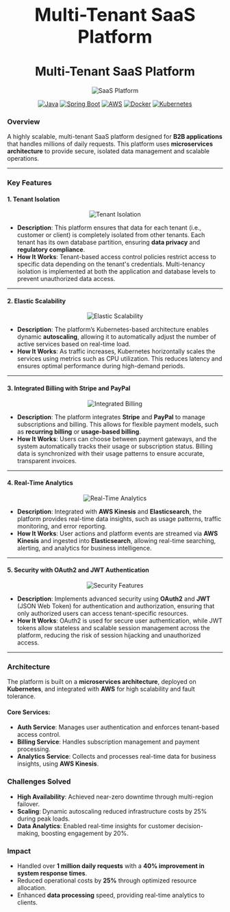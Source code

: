 ## **<h1 align="center"> Multi-Tenant SaaS Platform </h1>**

<h1 align="center"> Multi-Tenant SaaS Platform </h1>
<p align="center">
  <img alt="SaaS Platform" title="SaaS Platform" src="https://via.placeholder.com/500x200">
</p>

<p align="center">
  <a href="https://www.oracle.com/java/"><img src="https://img.shields.io/badge/Java-17.x-blue" alt="Java"></a>
  <a href="https://spring.io/projects/spring-boot"><img src="https://img.shields.io/badge/Spring%20Boot-2.5.x-green" alt="Spring Boot"></a>
  <a href="https://aws.amazon.com/"><img src="https://img.shields.io/badge/AWS-Cloud-yellow" alt="AWS"></a>
  <a href="https://www.docker.com/"><img src="https://img.shields.io/badge/Docker-20.x-blue" alt="Docker"></a>
  <a href="https://kubernetes.io/"><img src="https://img.shields.io/badge/Kubernetes-1.22.x-blue" alt="Kubernetes"></a>
</p>

### **Overview**
A highly scalable, multi-tenant SaaS platform designed for **B2B applications** that handles millions of daily requests. This platform uses **microservices architecture** to provide secure, isolated data management and scalable operations.

---

### **Key Features**

#### **1. Tenant Isolation**

<p align="center">
  <img alt="Tenant Isolation" title="Tenant Isolation" src="https://via.placeholder.com/500x200">
</p>

- **Description**: This platform ensures that data for each tenant (i.e., customer or client) is completely isolated from other tenants. Each tenant has its own database partition, ensuring **data privacy** and **regulatory compliance**.
- **How It Works**: Tenant-based access control policies restrict access to specific data depending on the tenant's credentials. Multi-tenancy isolation is implemented at both the application and database levels to prevent unauthorized data access.

---

#### **2. Elastic Scalability**

<p align="center">
  <img alt="Elastic Scalability" title="Elastic Scalability" src="https://via.placeholder.com/500x200">
</p>

- **Description**: The platform’s Kubernetes-based architecture enables dynamic **autoscaling**, allowing it to automatically adjust the number of active services based on real-time load.
- **How It Works**: As traffic increases, Kubernetes horizontally scales the services using metrics such as CPU utilization. This reduces latency and ensures optimal performance during high-demand periods.

---

#### **3. Integrated Billing with Stripe and PayPal**

<p align="center">
  <img alt="Integrated Billing" title="Integrated Billing" src="https://via.placeholder.com/500x200">
</p>

- **Description**: The platform integrates **Stripe** and **PayPal** to manage subscriptions and billing. This allows for flexible payment models, such as **recurring billing** or **usage-based billing**.
- **How It Works**: Users can choose between payment gateways, and the system automatically tracks their usage or subscription status. Billing data is synchronized with their usage patterns to ensure accurate, transparent invoices.

---

#### **4. Real-Time Analytics**

<p align="center">
  <img alt="Real-Time Analytics" title="Real-Time Analytics" src="https://via.placeholder.com/500x200">
</p>

- **Description**: Integrated with **AWS Kinesis** and **Elasticsearch**, the platform provides real-time data insights, such as usage patterns, traffic monitoring, and error reporting.
- **How It Works**: User actions and platform events are streamed via **AWS Kinesis** and ingested into **Elasticsearch**, allowing real-time searching, alerting, and analytics for business intelligence.

---

#### **5. Security with OAuth2 and JWT Authentication**

<p align="center">
  <img alt="Security Features" title="Security Features" src="https://via.placeholder.com/500x200">
</p>

- **Description**: Implements advanced security using **OAuth2** and **JWT** (JSON Web Token) for authentication and authorization, ensuring that only authorized users can access tenant-specific resources.
- **How It Works**: OAuth2 is used for secure user authentication, while JWT tokens allow stateless and scalable session management across the platform, reducing the risk of session hijacking and unauthorized access.

---

### **Architecture**
The platform is built on a **microservices architecture**, deployed on **Kubernetes**, and integrated with **AWS** for high scalability and fault tolerance.

#### **Core Services**:
- **Auth Service**: Manages user authentication and enforces tenant-based access control.
- **Billing Service**: Handles subscription management and payment processing.
- **Analytics Service**: Collects and processes real-time data for business insights, using **AWS Kinesis**.

### **Challenges Solved**
- **High Availability**: Achieved near-zero downtime through multi-region failover.
- **Scaling**: Dynamic autoscaling reduced infrastructure costs by 25% during peak loads.
- **Data Analytics**: Enabled real-time insights for customer decision-making, boosting engagement by 20%.

### **Impact**
- Handled over **1 million daily requests** with a **40% improvement in system response times**.
- Reduced operational costs by **25%** through optimized resource allocation.
- Enhanced **data processing** speed, providing real-time analytics to clients.

